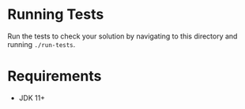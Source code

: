 # Running Tests

Run the tests to check your solution by navigating to this directory and running `./run-tests`.

# Requirements

- JDK 11+
